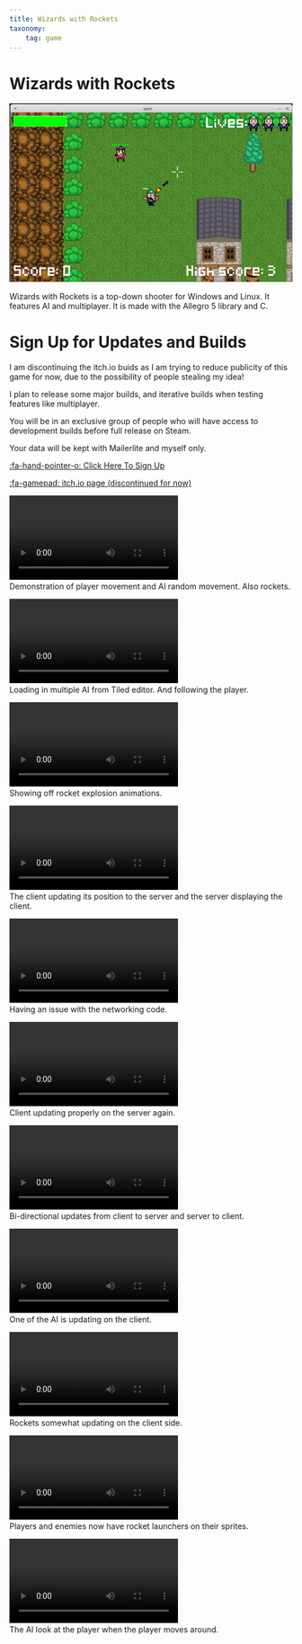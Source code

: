 ```yaml
---
title: Wizards with Rockets
taxonomy: 
    tag: game
---
```

<script>
    var ml_webform_4269265 = ml_account('webforms', '4269265', 'o4f7p0', 'load');
    ml_webform_4269265('animation', 'fadeIn');
</script>
# Wizards with Rockets

![](wwr_screenshot_2.png) 

Wizards with Rockets is a top-down shooter for Windows and Linux.
It features AI and multiplayer. 
It is made with the Allegro 5 library and C.  

# Sign Up for Updates and Builds
I am discontinuing the itch.io buids as I am trying to reduce publicity of this game for now, due to the possibility of people stealing my idea!  

I plan to release some major builds, and iterative builds when testing features like multiplayer.

You will be in an exclusive group of people who will have access to development builds before full release on Steam.  

Your data will be kept with Mailerlite and myself only.  

<a href="javascript:;" onclick="ml_webform_4269265('show')">:fa-hand-pointer-o: Click Here To Sign Up</a>  
  
[:fa-gamepad: itch.io page (discontinued for now)](https://l33tllama.itch.io/wwr)

![](2018-06-20%20Making%20a%20top-down%20shooter%20game.%20In%20Linux%20with%20Allegro%20and%20C.mp4)  
Demonstration of player movement and AI random movement. Also rockets.

![](2018-06-29%20How%20to%20get%20more%20followers%20-%20program%20them.mp4)  
Loading in multiple AI from Tiled editor. And following the player.

![](2018-07-13%20Whats%20a%20game%20without%20explosions.mp4)  
Showing off rocket explosion animations.

![](2018-08-31%20My%20network%20code%20is%20working!.mp4)  
The client updating its position to the server and the server displaying the client.

![](2018-09-12%20The%20network%20code%20still%20needs%20some%20tweaking.mp4)  
Having an issue with the networking code.

![](2018-09-17%20Client%20now%20updates%20properly%20on%20the%20server%20(client%20on%20the%20right).mp4)  
Client updating properly on the server again.

![](2018-09-21%20New%20milestone%20reached%20Client%20updates%20to%20server%20and%20server%20updates%20to%20client.mp4)  
Bi-directional updates from client to server and server to client.

![](2018-09-28%20Now%20i%20have%20ht%20e%20Ai%20updating%20on%20the%20client%20side.mp4)  
One of the AI is updating on the client.

![](2018-10-10%20rockets%20now%20updating%20on%20client%20side.mp4)  
Rockets somewhat updating on the client side.

![](2018-11-14%20players%20and%20enemies%20have%20rocket%20launchers%20now.mp4)  
Players and enemies now have rocket launchers on their sprites.

![](2019-02-06%20Enemies%20face%20the%20right%20direction%20when%20looking%20at%20the%20player..mp4)  
The AI look at the player when the player moves around.
